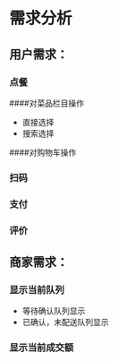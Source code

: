 # 需求分析

## 用户需求：
### 点餐
####对菜品栏目操作
* 直接选择
* 搜索选择


####对购物车操作

### 扫码
### 支付
### 评价

## 商家需求：
### 显示当前队列
* 等待确认队列显示
* 已确认，未配送队列显示

### 显示当前成交额
